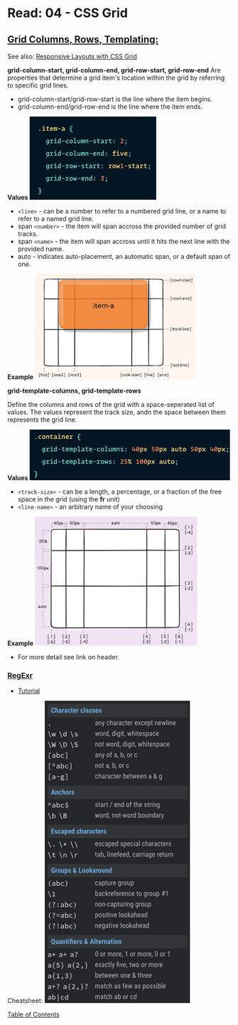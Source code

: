 # Read: 04 - CSS Grid

## [Grid Columns, Rows, Templating:](https://css-tricks.com/snippets/css/complete-guide-grid/)

See also: [Responsive Layouts with CSS Grid](https://medium.com/samsung-internet-dev/common-responsive-layouts-with-css-grid-and-some-without-245a862f48df)

**grid-column-start, grid-column-end, grid-row-start, grid-row-end** Are properties that determine a grid item's location within the grid by referring to specific grid lines. 
- grid-column-start/grid-row-start is the line where the item begins.
- grid-column-end/grid-row-end is the line where the item ends.

**Values**
![Values](img-class04/grid-row-column-example.png)
- ```<line>``` - can be a number to refer to a numbered grid line, or a name to refer to a named grid line.
- span ```<number>``` - the item will span accross the provided number of grid tracks. 
- span ```<name>``` - the item will span accross until it hits the next line with the provided name.
- auto - indicates auto-placement, an automatic span, or a default span of one.

**Example**
![Example](img-class04/grid-row-column-ex.png)

**grid-template-columns, grid-template-rows** 

Define the columns and rows of the grid with a space-seperated list of values. The values represent the track size, andn the space between them represents the grid line.

**Values**
![Values](img-class04/grid-template-1.png)
- ```<track-size>``` - can be a length, a percentage, or a fraction of the free space in the grid (using the **fr** unit)
- ```<line-name>``` - an arbitrary name of your choosing

**Example**
![Example](img-class04/grid-temp-ex-2.png)

- For more detail see link on header.

### [RegExr](https://regexr.com/)

- [Tutorial](https://medium.com/factory-mind/regex-tutorial-a-simple-cheatsheet-by-examples-649dc1c3f285)

Cheatsheet:
![Cheatsheet](img-class04/regexcheatsheet.png)




[Table of Contents](README.md)